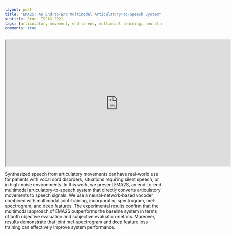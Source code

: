 ```yaml
---
layout: post
title: "EMA2S: An End-to-End Multimodal Articulatory-to-Speech System"
subtitle: Proc. ISCAS 2021
tags: [articulatory movement, end-to-end, multimodal learning, neural network, speech synthesis]
comments: true
---
```

<p align="center">
<iframe width="720" height="405" src="https://youtu.be/85qcYlbVj6w"> </iframe>
</p>

Synthesized speech from articulatory movements can have real-world use for patients with vocal cord disorders, situations requiring silent speech, or in high-noise environments. In this work, we present EMA2S, an end-to-end multimodal articulatory-to-speech system that directly converts articulatory movements to speech signals. We use a neural-network-based vocoder combined with multimodal joint-training, incorporating spectrogram, mel-spectrogram, and deep features. The experimental results confirm that the multimodal approach of EMA2S outperforms the baseline system in terms of both objective evaluation and subjective evaluation metrics. Moreover, results demonstrate that joint mel-spectrogram and deep feature loss training can effectively improve system performance.

